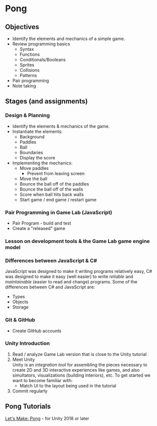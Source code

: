 # Pong

## Objectives

* Identify the elements and mechanics of a simple game.
* Review programming basics
  - Syntax
  - Functions
  - Conditionals/Booleans
  - Sprites
  - Collisions
  - Patterns
* Pair programming
* Note taking

## Stages (and assignments)

### Design & Planning

* Identify the elements & mechanics of the game.
* Instantiate the elements:
  - Background
  - Paddles
  - Ball
  - Boundaries
  - Display the score
* Implementing the mechanics:
  - Move paddles
    - Prevent from leaving screen
  - Move the ball
  - Bounce the ball off of the paddles
  - Bounce the ball off of the walls
  - Score when ball hits back walls
  - Start game / end game / restart game

### Pair Programming in Game Lab (JavaScript)

* Pair Program - build and test
* Create a "released" game

### Lesson on development tools & the Game Lab game engine model

### Differences between JavaScript & C#

JavaScript was designed to make it writing programs relatively easy, C# was designed to make it easy (well easier) to write *reliable* and *maintainable* (easier to read and change) programs. Some of the differences between C# and JavaScript are:
* Types
* Objects
* Storage
   
### Git & GitHub

* Create GitHub accounts

### Unity Introduction

1. Read / analyze Game Lab version that is close to the Unity tutorial
1. Meet Unity  
Unity is an *integration tool* for assembling the pieces necessary to create 2D and 3D interactive experiences like games, and also simultators, visualizations (building interiors), etc. To get started we want to become familiar with:
   - Match UI to the layout being used in the tutorial
1. Commit regularly

## Pong Tutorials

[Let's Make: Pong](https://www.awesomeincu.com/tutorials/unity-pong/) - for Unity 2018 or later
